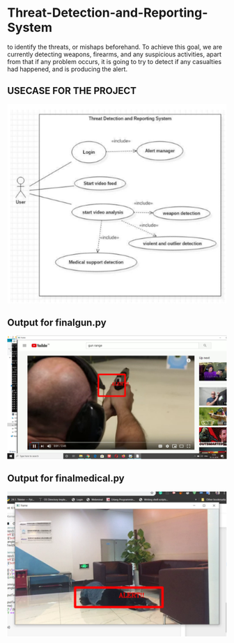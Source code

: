 # Threat-Detection-and-Reporting-System
to identify the threats, or mishaps beforehand. To achieve this goal, we are currently detecting weapons, firearms, and any suspicious activities, apart from that if any problem occurs, it is going to try to detect if any casualties had happened, and is producing the alert.

## USECASE FOR THE PROJECT
![USECASE](https://github.com/devika-28/Threat-Detection-and-Reporting-System/blob/master/usecase.png)


## Output for finalgun.py
![detecting gun](https://github.com/devika-28/Threat-Detection-and-Reporting-System/blob/master/image.png)


## Output for finalmedical.py
![detecting Medical Attention](https://github.com/devika-28/Threat-Detection-and-Reporting-System/blob/master/medical.png)

